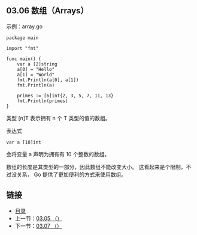 ## 03.06 数组（Arrays）

示例：array.go

    package main

    import "fmt"

    func main() {
    	var a [2]string
    	a[0] = "Hello"
    	a[1] = "World"
    	fmt.Println(a[0], a[1])
    	fmt.Println(a)

    	primes := [6]int{2, 3, 5, 7, 11, 13}
    	fmt.Println(primes)
    }

类型 [n]T 表示拥有 n 个 T 类型的值的数组。

表达式

    var a [10]int

会将变量 a 声明为拥有有 10 个整数的数组。

数组的长度是其类型的一部分，因此数组不能改变大小。 这看起来是个限制，不过没关系， Go 提供了更加便利的方式来使用数组。

## 链接
* [目录](https://github.com/alpha2018/go-zh/blob/master/tour/directory.md)
* 上一节：[03.05 （）](https://github.com/alpha2018/go-zh/blob/master/tour/03.05.md)
* 下一节：[03.07 （）](https://github.com/alpha2018/go-zh/blob/master/tour/03.07.md)
